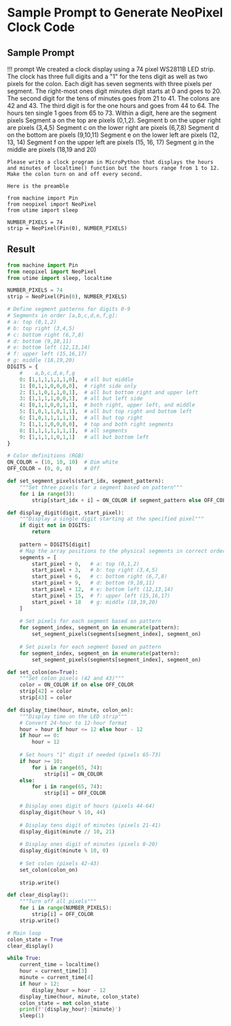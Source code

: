 # Sample Prompt to Generate NeoPixel Clock Code

## Sample Prompt

!!! prompt
    We created a clock display using a 74 pixel WS2811B LED strip.
    The clock has three full digits and a "1" for the tens digit as well as two pixels for the colon.
    Each digit has seven segments with three pixels per segment.
    The right-most ones digit minutes digit starts at 0 and goes to 20.
    The second digit for the tens of minutes goes from 21 to 41.
    The colons are 42 and 43.
    The third digit is for the one hours and goes from 44 to 64.
    The hours ten single 1 goes from 65 to 73.
    Within a digit, here are the segment pixels
    Segment a on the top are pixels (0,1,2).
    Segment b on the upper right are pixels (3,4,5)
    Segment c on the lower right are pixels (6,7,8)
    Segment d on the bottom are pixels (9,10,11)
    Segment e on the lower left are pixels (12, 13, 14)
    Segment f on the upper left are pixels (15, 16, 17)
    Segment g in the middle are pixels (18,19 and 20)

    Please write a clock program in MicroPython that displays the hours and minutes of localtime() function but the hours range from 1 to 12.
    Make the colon turn on and off every second.

    Here is the preamble

    from machine import Pin
    from neopixel import NeoPixel
    from utime import sleep

    NUMBER_PIXELS = 74
    strip = NeoPixel(Pin(0), NUMBER_PIXELS)

## Result

```python
from machine import Pin
from neopixel import NeoPixel
from utime import sleep, localtime

NUMBER_PIXELS = 74
strip = NeoPixel(Pin(0), NUMBER_PIXELS)

# Define segment patterns for digits 0-9
# Segments in order [a,b,c,d,e,f,g]:
# a: top (0,1,2)
# b: top right (3,4,5)
# c: bottom right (6,7,8)
# d: bottom (9,10,11)
# e: bottom left (12,13,14)
# f: upper left (15,16,17)
# g: middle (18,19,20)
DIGITS = {
    #    a,b,c,d,e,f,g
    0: [1,1,1,1,1,1,0],  # all but middle
    1: [0,1,1,0,0,0,0],  # right side only
    2: [1,1,0,1,1,0,1],  # all but bottom right and upper left
    3: [1,1,1,1,0,0,1],  # all but left side
    4: [0,1,1,0,0,1,1],  # both right, upper left, and middle
    5: [1,0,1,1,0,1,1],  # all but top right and bottom left
    6: [1,0,1,1,1,1,1],  # all but top right
    7: [1,1,1,0,0,0,0],  # top and both right segments
    8: [1,1,1,1,1,1,1],  # all segments
    9: [1,1,1,1,0,1,1]   # all but bottom left
}

# Color definitions (RGB)
ON_COLOR = (10, 10, 10)  # Dim white
OFF_COLOR = (0, 0, 0)    # Off

def set_segment_pixels(start_idx, segment_pattern):
    """Set three pixels for a segment based on pattern"""
    for i in range(3):
        strip[start_idx + i] = ON_COLOR if segment_pattern else OFF_COLOR

def display_digit(digit, start_pixel):
    """Display a single digit starting at the specified pixel"""
    if digit not in DIGITS:
        return
    
    pattern = DIGITS[digit]
    # Map the array positions to the physical segments in correct order
    segments = [
        start_pixel + 0,   # a: top (0,1,2)
        start_pixel + 3,   # b: top right (3,4,5)
        start_pixel + 6,   # c: bottom right (6,7,8)
        start_pixel + 9,   # d: bottom (9,10,11)
        start_pixel + 12,  # e: bottom left (12,13,14)
        start_pixel + 15,  # f: upper left (15,16,17)
        start_pixel + 18   # g: middle (18,19,20)
    ]
    
    # Set pixels for each segment based on pattern
    for segment_index, segment_on in enumerate(pattern):
        set_segment_pixels(segments[segment_index], segment_on)
    
    # Set pixels for each segment based on pattern
    for segment_index, segment_on in enumerate(pattern):
        set_segment_pixels(segments[segment_index], segment_on)

def set_colon(on=True):
    """Set colon pixels (42 and 43)"""
    color = ON_COLOR if on else OFF_COLOR
    strip[42] = color
    strip[43] = color

def display_time(hour, minute, colon_on):
    """Display time on the LED strip"""
    # Convert 24-hour to 12-hour format
    hour = hour if hour <= 12 else hour - 12
    if hour == 0:
        hour = 12
        
    # Set hours "1" digit if needed (pixels 65-73)
    if hour >= 10:
        for i in range(65, 74):
            strip[i] = ON_COLOR
    else:
        for i in range(65, 74):
            strip[i] = OFF_COLOR
    
    # Display ones digit of hours (pixels 44-64)
    display_digit(hour % 10, 44)
    
    # Display tens digit of minutes (pixels 21-41)
    display_digit(minute // 10, 21)
    
    # Display ones digit of minutes (pixels 0-20)
    display_digit(minute % 10, 0)
    
    # Set colon (pixels 42-43)
    set_colon(colon_on)
    
    strip.write()

def clear_display():
    """Turn off all pixels"""
    for i in range(NUMBER_PIXELS):
        strip[i] = OFF_COLOR
    strip.write()

# Main loop
colon_state = True
clear_display()

while True:
    current_time = localtime()
    hour = current_time[3]
    minute = current_time[4]
    if hour > 12:
        display_hour = hour - 12   
    display_time(hour, minute, colon_state)
    colon_state = not colon_state
    print(f'{display_hour}:{minute}')
    sleep(1)
```